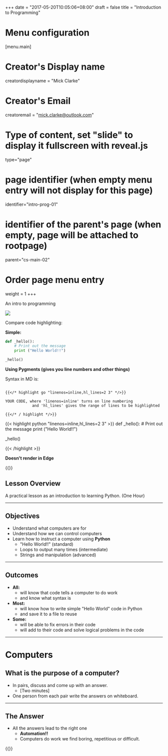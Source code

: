 +++
date = "2017-05-20T10:05:06+08:00"
draft = false
title = "Introduction to Programming"
# Menu configuration
[menu.main]
# Creator's Display name
creatordisplayname = "Mick Clarke"
# Creator's Email
creatoremail = "mick.clarke@outlook.com"


# Type of content, set "slide" to display it fullscreen with reveal.js
type="page"

# page identifier (when empty menu entry will not display for this page)
identifier="intro-prog-01" 
# identifier of the parent's page (when empty, page will be attached to rootpage)
parent="cs-main-02" 
# Order page menu entry
weight = 1
+++



An intro to programming

![](/images/lessons/intro-to-prog/IDLE-Editor.png?classes=border,shadow)


Compare code highlighting:

**Simple:**

```python
def _hello():
    # Print out the message
    print ("Hello World!!")

_hello()

```

**Using Pygments (gives you line numbers and other things)**

Syntax in MD is:

~~~text

{{</* highlight go "linenos=inline,hl_lines=2 3" */>}}

YOUR CODE, where 'linenos=inline' turns on line numbering
            and 'hl_lines' gives the range of lines to be highlighted

{{</* / highlight */>}}

~~~

{{< highlight python "linenos=inline,hl_lines=2 3" >}}
def _hello():
    # Print out the message
    print ("Hello World!!")

_hello()

{{< /highlight >}}

**Doesn't render in Edge**

{{<revealjs theme="moon" progress="true" controls="true" progress="true" history="false">}}
## Lesson Overview

A practical lesson as an introduction to learning Python. (One Hour)

___

## Objectives

- Understand what computers are for
- Understand how we can control computers
- Learn how to instruct a computer using **Python**
    + "Hello World!!" (standard)
    + Loops to output many times (intermediate)
    + Strings and manipulation (advanced)
___

## Outcomes

- **All:** 
    + will know that code tells a computer to do work
    + and know what syntax is
- **Most:** 
    + will know how to write simple "Hello World" code in Python
    + and save it to a file to reuse
- **Some:** 
    + will be able to fix errors in their code
    + will add to their code and solve logical problems in the code

---

# Computers

## What is the purpose of a computer?

+ In pairs, discuss and come up with an answer. 
    + [Two minutes]
+ One person from each pair write the answers on whiteboard.

___

## The Answer

- All the answers lead to the right one
    + **Automation!!**
    + Computers do work we find boring, repetitious or difficult.

{{</revealjs>}}


